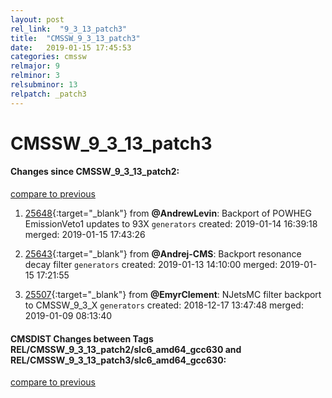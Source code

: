```yaml
---
layout: post
rel_link:  "9_3_13_patch3"
title:  "CMSSW_9_3_13_patch3"
date:   2019-01-15 17:45:53
categories: cmssw
relmajor: 9
relminor: 3
relsubminor: 13
relpatch: _patch3
---
```


# CMSSW_9_3_13_patch3
#### Changes since CMSSW_9_3_13_patch2:
[compare to previous](https://github.com/cms-sw/cmssw/compare/CMSSW_9_3_13_patch2...CMSSW_9_3_13_patch3)



1. [25648](http://github.com/cms-sw/cmssw/pull/25648){:target="_blank"}  from **@AndrewLevin**: Backport of POWHEG EmissionVeto1 updates to 93X `generators`  created: 2019-01-14 16:39:18 merged: 2019-01-15 17:43:26



2. [25643](http://github.com/cms-sw/cmssw/pull/25643){:target="_blank"}  from **@Andrej-CMS**: Backport resonance decay filter `generators`  created: 2019-01-13 14:10:00 merged: 2019-01-15 17:21:55



3. [25507](http://github.com/cms-sw/cmssw/pull/25507){:target="_blank"}  from **@EmyrClement**: NJetsMC filter backport to CMSSW_9_3_X `generators`  created: 2018-12-17 13:47:48 merged: 2019-01-09 08:13:40



#### CMSDIST Changes between Tags REL/CMSSW_9_3_13_patch2/slc6_amd64_gcc630 and REL/CMSSW_9_3_13_patch3/slc6_amd64_gcc630:
[compare to previous](https://github.com/cms-sw/cmsdist/compare/REL/CMSSW_9_3_13_patch2/slc6_amd64_gcc630...REL/CMSSW_9_3_13_patch3/slc6_amd64_gcc630)


